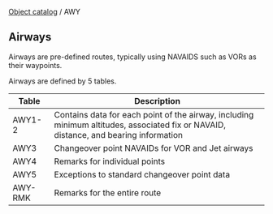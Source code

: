 [Object catalog](https://github.com/tlarsen7572/us_airspace_data#object-catalog) / AWY

## Airways

Airways are pre-defined routes, typically using NAVAIDS such as VORs as their waypoints.

Airways are defined by 5 tables.

|Table   |Description|
|--------|-----------|
|AWY1-2  |Contains data for each point of the airway, including minimum altitudes, associated fix or NAVAID, distance, and bearing information|
|AWY3    |Changeover point NAVAIDs for VOR and Jet airways|
|AWY4    |Remarks for individual points|
|AWY5    |Exceptions to standard changeover point data|
|AWY-RMK |Remarks for the entire route|
